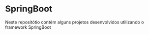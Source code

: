 # SpringBoot

Neste repositótio contém alguns projetos desenvolvidos utilizando o framework SpringBoot